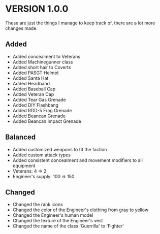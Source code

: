 # VERSION 1.0.0
These are just the things I manage to keep track of, there are a lot more changes made.

## Added
- Added concealment to Veterans
- Added Machinegunner class
- Added short hair to Coverts
- Added PASGT Helmet
- Added Santa Hat
- Added Headband
- Added Baseball Cap
- Added Veteran Cap
- Added Tear Gas Grenade
- Added DIY Flashbang
- Added RGD-5 Frag Grenade
- Added Beancan Grenade
- Added Beancan Impact Grenade

## Balanced
- Added customized weapons to fit the faction
- Added custom attack types
- Added consistent concealment and movement modifiers to all equipment 
- Veterans: 4 => 2
- Engineer's supply: 100 => 150

## Changed
- Changed the rank icons
- Changed the color of the Engineer's clothing from gray to yellow
- Changed the Engineer's human model
- Changed the texture of the Engineer's vest
- Changed the name of the class 'Guerrilla' to 'Fighter'